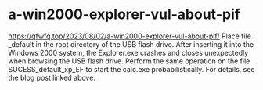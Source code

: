 # a-win2000-explorer-vul-about-pif
https://qfwfq.top/2023/08/02/a-win2000-explorer-vul-about-pif/
Place file _default in the root directory of the USB flash drive. After inserting it into the Windows 2000 system, the Explorer.exe crashes and closes unexpectedly when browsing the USB flash drive.
Perform the same operation on the file SUCESS_default_xp_EF to start the calc.exe probabilistically. For details, see the blog post linked above.
